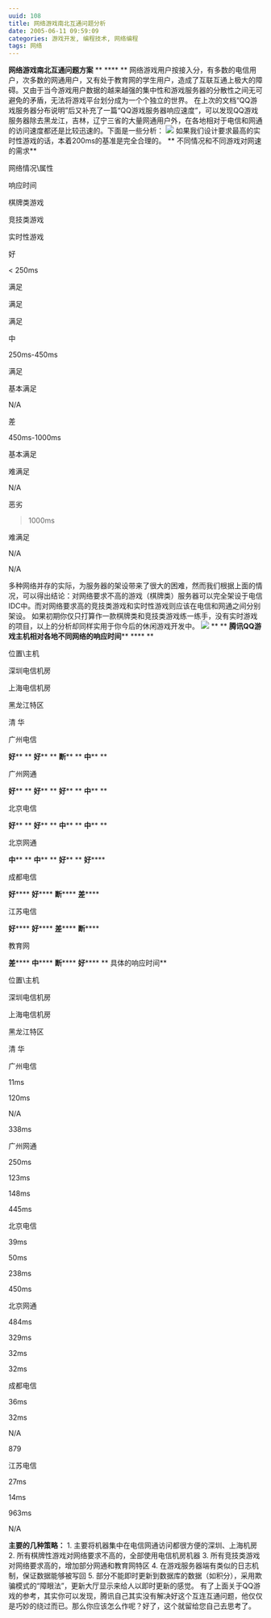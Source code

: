 ```yaml
---
uuid: 108
title: 网络游戏南北互通问题分析
date: 2005-06-11 09:59:09
categories: 游戏开发, 编程技术, 网络编程
tags: 网络
---
```

**网络游戏南北互通问题方案** ** **** ** 网络游戏用户按接入分，有多数的电信用户，次多数的网通用户，又有处于教育网的学生用户，造成了互联互通上极大的障碍。又由于当今游戏用户数据的越来越强的集中性和游戏服务器的分散性之间无可避免的矛盾，无法将游戏平台划分成为一个个独立的世界。 在上次的文档“QQ游戏服务器分布说明”后又补充了一篇“QQ游戏服务器响应速度”，可以发现QQ游戏服务器除去黑龙江，吉林，辽宁三省的大量网通用户外，在各地相对于电信和网通的访问速度都还是比较迅速的。下面是一些分析：  ![](https://skywind3000.github.io/images/blog/wp-content/2011/04/dddd1.jpg) 如果我们设计要求最高的实时性游戏的话，本着200ms的基准是完全合理的。 ** 不同情况和不同游戏对网速的需求**

网络情况\属性

响应时间

棋牌类游戏

竞技类游戏

实时性游戏

好

< 250ms

满足

满足

满足

中

250ms-450ms

满足

基本满足

N/A

差

450ms-1000ms

基本满足

难满足

N/A

恶劣

> 1000ms

难满足

N/A

N/A

多种网络并存的实际，为服务器的架设带来了很大的困难，然而我们根据上面的情况，可以得出结论：对网络要求不高的游戏（棋牌类）服务器可以完全架设于电信IDC中。而对网络要求高的竞技类游戏和实时性游戏则应该在电信和网通之间分别架设。 如果初期你仅只打算作一款棋牌类和竞技类游戏练一练手，没有实时游戏的项目，以上的分析却同样实用于你今后的休闲游戏开发中。
![](https://skywind3000.github.io/images/blog/wp-content/2011/04/vvv1.jpg) ** ** **腾讯****QQ****游戏主机相对各地不同网络的响应时间**** **** **

位置\主机

深圳电信机房

上海电信机房

黑龙江特区

清 华

广州电信

**好**** **
**好**** **
**断**** **
**中**** **

广州网通

**好**** **
**好**** **
**好**** **
**中**** **

北京电信

**好**** **
**好**** **
**中**** **
**中**** **

北京网通

**中**** **
**中**** **
**好**** **
**好******

成都电信

**好******
**好******
**断******
**差******

江苏电信

**好******
**好******
**差******
**断******

教育网

**差******
**中******
**断******
**好******
** 具体的响应时间**

位置\主机

深圳电信机房

上海电信机房

黑龙江特区

清 华

广州电信

11ms

120ms

N/A

338ms

广州网通

250ms

123ms

148ms

445ms

北京电信

39ms

50ms

238ms

450ms

北京网通

484ms

329ms

32ms

32ms

成都电信

36ms

32ms

N/A

879

江苏电信

27ms

14ms

963ms

N/A

**主要的几种策略：** 1\. 主要将机器集中在电信网通访问都很方便的深圳、上海机房 2\. 所有棋牌性游戏对网络要求不高的，全部使用电信机房机器 3\. 所有竞技类游戏对网络要求高的，增加部分网通和教育网特区 4\. 在游戏服务器端有类似的日志机制，保证数据能够被写回 5\. 部分不能即时更新到数据库的数据（如积分），采用欺骗模式的“障眼法”，更新大厅显示来给人以即时更新的感觉。 有了上面关于QQ游戏的参考，其实你可以发现，腾讯自己其实没有解决好这个互连互通问题，他仅仅是巧妙的绕过而已。那么你应该怎么作呢？好了，这个就留给您自己去思考了。

